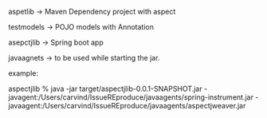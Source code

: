 aspetlib ->  Maven Dependency project with aspect

testmodels ->  POJO models with Annotation


asepctjlib -> Spring boot app 

javaagnets -> to be used while starting the jar. 

example:

aspectjlib % java -jar target/aspectjlib-0.0.1-SNAPSHOT.jar -javagent:/Users/carvind/IssueREproduce/javaagents/spring-instrument.jar  -javaagent:/Users/carvind/IssueREproduce/javaagents/aspectjweaver.jar
